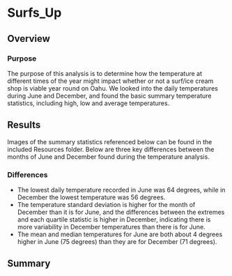 # Surfs_Up
## Overview
### Purpose
The purpose of this analysis is to determine how the temperature at different times of the year might impact whether or not a surf/ice cream shop is viable year round on Oahu. We looked into the daily temperatures during June and December, and found the basic summary temperature statistics, including high, low and average temperatures.

## Results
Images of the summary statistics referenced below can be found in the included Resources folder. Below are three key differences between the months of June and December found during the temperature analysis.

### Differences
- The lowest daily temperature recorded in June was 64 degrees, while in December the lowest temperature was 56 degrees.
- The temperature standard deviation is higher for the month of December than it is for June, and the differences between the extremes and each quartile statistic is higher in December, indicating there is more variability in December temperatures than there is for June.
- The mean and median temperatures for June are both about 4 degrees higher in June (75 degrees) than they are for December (71 degrees).

## Summary
